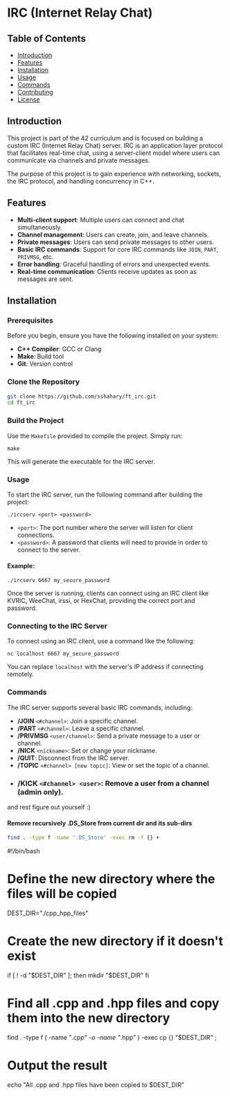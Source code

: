 # IRC (Internet Relay Chat) 

## Table of Contents

- [Introduction](#introduction)
- [Features](#features)
- [Installation](#installation)
- [Usage](#usage)
- [Commands](#commands)
- [Contributing](#contributing)
- [License](#license)

## Introduction

This project is part of the 42 curriculum and is focused on building a custom IRC (Internet Relay Chat) server. IRC is an application layer protocol that facilitates real-time chat, using a server-client model where users can communicate via channels and private messages.

The purpose of this project is to gain experience with networking, sockets, the IRC protocol, and handling concurrency in C++.

## Features

- **Multi-client support**: Multiple users can connect and chat simultaneously.
- **Channel management**: Users can create, join, and leave channels.
- **Private messages**: Users can send private messages to other users.
- **Basic IRC commands**: Support for core IRC commands like `JOIN`, `PART`, `PRIVMSG`, etc.
- **Error handling**: Graceful handling of errors and unexpected events.
- **Real-time communication**: Clients receive updates as soon as messages are sent.

## Installation

### Prerequisites

Before you begin, ensure you have the following installed on your system:

- **C++ Compiler**: GCC or Clang
- **Make**: Build tool
- **Git**: Version control

### Clone the Repository

```bash
git clone https://github.com/sshahary/ft_irc.git
cd ft_irc
```
### Build the Project
Use the `Makefile` provided to compile the project. Simply run:
```
make
```
This will generate the executable for the IRC server.
### Usage
To start the IRC server, run the following command after building the project:
```
./ircserv <port> <password>
```
- `<port>`: The port number where the server will listen for client connections.
- `<password>`: A password that clients will need to provide in order to connect to the server.
#### Example:
```
./ircserv 6667 my_secure_password
```
Once the server is running, clients can connect using an IRC client like KVRIC, WeeChat, irssi, or HexChat, providing the correct port and password.

### Connecting to the IRC Server
To connect using an IRC client, use a command like the following:
```
nc localhost 6667 my_secure_password
```
You can replace `localhost` with the server's IP address if connecting remotely.

### Commands
The IRC server supports several basic IRC commands, including:

- **/JOIN**  `<#channel>`: Join a specific channel.
- **/PART** `<#channel>`: Leave a specific channel.
- **/PRIVMSG** `<user/channel>`: Send a private message to a user or channel.
- **/NICK** `<nickname>`: Set or change your nickname.
- **/QUIT**: Disconnect from the IRC server.
- **/TOPIC** `<#channel> [new topic]`: View or set the topic of a channel.
- ### /KICK `<#channel> <user>`: Remove a user from a channel (admin only).
and rest figure out yourself :)


#### Remove recursively .DS_Store from current dir and its sub-dirs


```bash
find . -type f -name '.DS_Store' -exec rm -f {} +
```

#!/bin/bash

# Define the new directory where the files will be copied
DEST_DIR="./cpp_hpp_files"

# Create the new directory if it doesn't exist
if [ ! -d "$DEST_DIR" ]; then
  mkdir "$DEST_DIR"
fi

# Find all .cpp and .hpp files and copy them into the new directory
find . -type f \( -name "*.cpp" -o -name "*.hpp" \) -exec cp {} "$DEST_DIR" \;

# Output the result
echo "All .cpp and .hpp files have been copied to $DEST_DIR"
